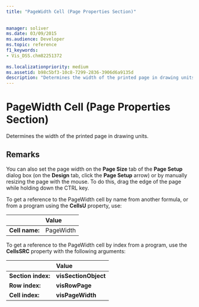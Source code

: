 ```yaml
---
title: "PageWidth Cell (Page Properties Section)"
 
 
manager: soliver
ms.date: 03/09/2015
ms.audience: Developer
ms.topic: reference
f1_keywords:
- Vis_DSS.chm82251372
 
ms.localizationpriority: medium
ms.assetid: b98c5bf3-10c8-7299-2836-3906d6a9135d
description: "Determines the width of the printed page in drawing units."
---
```


# PageWidth Cell (Page Properties Section)

Determines the width of the printed page in drawing units.
  
## Remarks

You can also set the page width on the **Page Size** tab of the **Page Setup** dialog box (on the **Design** tab, click the **Page Setup** arrow) or by manually resizing the page with the mouse. To do this, drag the edge of the page while holding down the CTRL key. 
  
To get a reference to the PageWidth cell by name from another formula, or from a program using the **CellsU** property, use: 
  
||Value |
|:-----|:-----|
|**Cell name:**  <br/> |PageWidth  <br/> |
   
To get a reference to the PageWidth cell by index from a program, use the **CellsSRC** property with the following arguments: 
  
||Value |
|:-----|:-----|
|**Section index:**  <br/> |**visSectionObject** <br/> |
|**Row index:**  <br/> |**visRowPage** <br/> |
|**Cell index:**  <br/> |**visPageWidth** <br/> |
   

